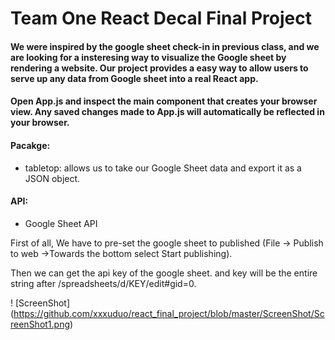 

# Team One React Decal Final Project #

#### We were inspired by the google sheet check-in in previous class, and we are looking for a insteresing way to visualize the Google sheet by rendering a website. Our project provides a easy way to allow users to serve up any data from Google sheet into a real React app. ####

#### Open App.js and inspect the main component that creates your browser view. Any saved changes made to App.js will automatically be reflected in your browser. ####

#### Pacakge: ####
- tabletop: allows us to take our Google Sheet data and export it as a JSON object. 

#### API: ####
- Google Sheet API


First of all, We have to pre-set the google sheet to published (File -> Publish to web ->Towards the bottom select Start publishing). 

Then we can get the api key of the google sheet. and key will be the entire string after /spreadsheets/d/KEY/edit#gid=0.



! [ScreenShot] (https://github.com/xxxuduo/react_final_project/blob/master/ScreenShot/ScreenShot1.png)



